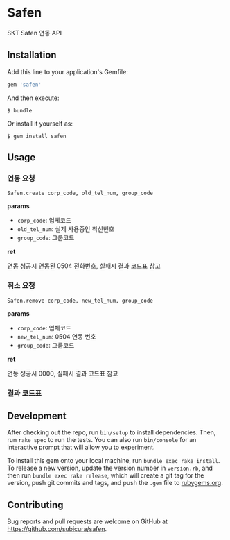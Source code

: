 # Safen

SKT Safen 연동 API

## Installation

Add this line to your application's Gemfile:

```ruby
gem 'safen'
```

And then execute:

    $ bundle

Or install it yourself as:

    $ gem install safen

## Usage

### 연동 요청

```
Safen.create corp_code, old_tel_num, group_code
```

**params**

- `corp_code`: 업체코드
- `old_tel_num`: 실제 사용중인 착신번호
- `group_code`: 그룹코드

**ret**

연동 성공시 연동된 0504 전화번호, 실패시 결과 코드표 참고

### 취소 요청

```
Safen.remove corp_code, new_tel_num, group_code
```

**params**

- `corp_code`: 업체코드
- `new_tel_num`: 0504 연동 번호
- `group_code`: 그룹코드

**ret**

연동 성공시 0000, 실패시 결과 코드표 참고


### 결과 코드표



## Development

After checking out the repo, run `bin/setup` to install dependencies. Then, run `rake spec` to run the tests. You can also run `bin/console` for an interactive prompt that will allow you to experiment.

To install this gem onto your local machine, run `bundle exec rake install`. To release a new version, update the version number in `version.rb`, and then run `bundle exec rake release`, which will create a git tag for the version, push git commits and tags, and push the `.gem` file to [rubygems.org](https://rubygems.org).

## Contributing

Bug reports and pull requests are welcome on GitHub at https://github.com/subicura/safen.
